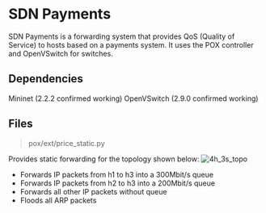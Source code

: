 # SDN Payments
SDN Payments is a forwarding system that provides QoS (Quality of Service) to hosts based on a payments system. It uses the POX controller and OpenVSwitch for switches. 

## Dependencies
Mininet (2.2.2 confirmed working)
OpenVSwitch (2.9.0 confirmed working)

## Files

> pox/ext/price_static.py

Provides static forwarding for the topology shown below:
![](https://picasaweb.google.com/114819378114724397724/6571112153723329297#6571112154922406914 "4h_3s_topo")

 - Forwards IP packets from h1 to h3 into a 300Mbit/s queue 
 - Forwards IP packets from h2 to h3 into a 200Mbit/s queue
 - Forwards all other IP packets without queue 
 - Floods all ARP packets

